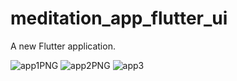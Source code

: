 # meditation_app_flutter_ui

A new Flutter application.

![app1PNG](https://user-images.githubusercontent.com/61883398/110471380-15c3c000-8102-11eb-8f83-8b4a07005254.PNG)
![app2PNG](https://user-images.githubusercontent.com/61883398/110471385-178d8380-8102-11eb-84fe-1ebbc147c6a6.PNG)
![app3](https://user-images.githubusercontent.com/61883398/110471394-18261a00-8102-11eb-91cf-c480cdec1048.PNG)
